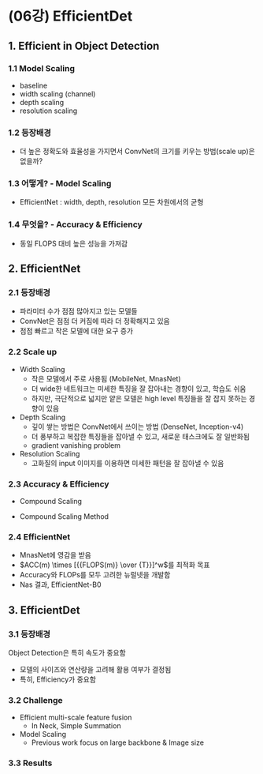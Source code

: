 # (06강) EfficientDet


## 1. Efficient in Object Detection

### 1.1 Model Scaling

- baseline
- width scaling (channel)
- depth scaling
- resolution scaling


### 1.2 등장배경

- 더 높은 정확도와 효율성을 가지면서 ConvNet의 크기를 키우는 방법(scale up)은 없을까?

### 1.3 어떻게? - Model Scaling

- EfficientNet : width, depth, resolution 모든 차원에서의 균형

### 1.4 무엇을? - Accuracy & Efficiency

- 동일 FLOPS 대비 높은 성능을 가져감

## 2. EfficientNet

### 2.1 등장배경

- 파라미터 수가 점점 많아지고 있는 모델들
- ConvNet은 점점 더 커짐에 따라 더 정확해지고 있음
- 점점 빠르고 작은 모델에 대한 요구 증가

### 2.2 Scale up

- Width Scaling
    - 작은 모델에서 주로 사용됨 (MobileNet, MnasNet)
    - 더 wide한 네트워크는 미세한 특징을 잘 잡아내는 경향이 있고, 학습도 쉬움
    - 하지만, 극단적으로 넓지만 얕은 모델은 high level 특징들을 잘 잡지 못하는 경향이 있음
- Depth Scaling
    - 깊이 쌓는 방법은 ConvNet에서 쓰이는 방법 (DenseNet, Inception-v4)
    - 더 풍부하고 복잡한 특징들을 잡아낼 수 있고, 새로운 태스크에도 잘 일반화됨
    - gradient vanishing problem
- Resolution Scaling
    - 고화질의 input 이미지를 이용하면 미세한 패턴을 잘 잡아낼 수 있음

### 2.3 Accuracy & Efficiency

- Compound Scaling


- Compound Scaling Method


### 2.4 EfficientNet

- MnasNet에 영감을 받음
- $ACC(m) \times [{{FLOPS(m)} \over {T}}]^w$를 최적화 목표
- Accuracy와 FLOPs를 모두 고려한 뉴럴넷을 개발함
- Nas 결과, EfficientNet-B0

## 3. EfficientDet

### 3.1 등장배경

Object Detection은 특히 속도가 중요함

- 모델의 사이즈와 연산량을 고려해 활용 여부가 결정됨
- 특히, Efficiency가 중요함

### 3.2 Challenge

- Efficient multi-scale feature fusion
    - In Neck, Simple Summation
- Model Scaling
    - Previous work focus on large backbone & Image size

### 3.3 Results
